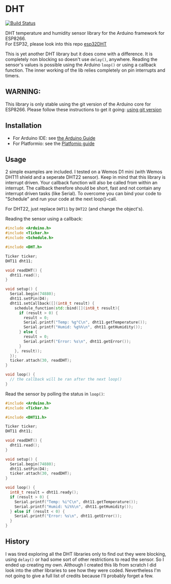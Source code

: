 # DHT

[![Build Status](https://travis-ci.com/bertmelis/DHT.svg?branch=master)](https://travis-ci.com/bertmelis/DHT)

DHT temperature and humidity sensor library for the Arduino framework for ESP8266.  
For ESP32, please look into this repo [esp32DHT](https://github.com/bertmelis/esp32DHT)

This is yet another DHT library but it does come with a difference. It is completely non blocking so doesn't use `delay()`, anywhere. Reading the sensor's values is possible using the Arduino `loop()` or using a callback function.
The inner working of the lib relies completely on pin interrupts and timers.

## WARNING:
This library is only stable using the git version of the Arduino core for ESP8266.
Please follow these instructions to get it going: [using git version](https://github.com/esp8266/Arduino#using-git-version)

## Installation

* For Arduino IDE: see [the Arduino Guide](https://www.arduino.cc/en/Guide/Libraries#toc4)
* For Platformio: see the [Platfomio guide](http://docs.platformio.org/en/latest/projectconf/section_env_library.html)

## Usage

2 simple examples are included. I tested on a Wemos D1 mini (with Wemos DHT11 shield and a seperate DHT22 sensor).
Keep in mind that this library is interrupt driven. Your callback function will also be called from within an interrupt. The callback therefore should be short, fast and not contain any interrupt driven tasks (like Serial).
To overcome you can bind your code to "Schedule" and run your code at the next loop()-call.

For DHT22, just replace `DHT11` by `DHT22` (and change the object's).

Reading the sensor using a callback:
```C++
#include <Arduino.h>
#include <Ticker.h>
#include <Schedule.h>

#include <DHT.h>

Ticker ticker;
DHT11 dht11;

void readDHT() {
  dht11.read();
}

void setup() {
  Serial.begin(74880);
  dht11.setPin(D4);
  dht11.setCallback([](int8_t result) {
    schedule_function(std::bind([](int8_t result){
      if (result > 0) {
        result = 0;
        Serial.printf("Temp: %g°C\n", dht11.getTemperature());
        Serial.printf("Humid: %g%%\n", dht11.getHumidity());
      } else {
        result = 0;
        Serial.printf("Error: %s\n", dht11.getError());
      }
    }, result));
  });
  ticker.attach(30, readDHT);
}

void loop() {
  // the callback will be ran after the next loop()
}

```

Read the sensor by polling the status in `loop()`:
```C++
#include <Arduino.h>
#include <Ticker.h>

#include <DHT11.h>

Ticker ticker;
DHT11 dht11;

void readDHT() {
  dht11.read();
}

void setup() {
  Serial.begin(74880);
  dht11.setPin(D4);
  ticker.attach(30, readDHT);
}

void loop() {
  int8_t result = dht11.ready();
  if (result > 0) {
    Serial.printf("Temp: %i°C\n", dht11.getTemperature());
    Serial.printf("Humid: %i%%\n", dht11.getHumidity());
  } else if (result < 0) {
    Serial.printf("Error: %s\n", dht11.getError());
  }
}
```

## History

I was tired exploring all the DHT libraries only to find out they were blocking, using `delay()` or had some sort of other restrictions to read the sensor. So I ended up creating my own. Although I created this lib from scratch I did look into the other libraries to see how they were coded. Nevertheless I'm not going to give a full list of credits because I'll probably forget a few.
